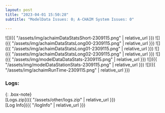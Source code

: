 ```yaml
---
layout: post
title: "2023-04-01 15:50:28"
subtitle: "ModelData Issues: 0; A-CHAIM System Issues: 0"

---
```


![]({{ "/assets/img/achaimDataStatsShort-2309115.png" | relative_url }})
![]({{ "/assets/img/achaimDataStatsLong00-2309115.png" | relative_url }})
![]({{ "/assets/img/achaimDataStatsLong01-2309115.png" | relative_url }})
![]({{ "/assets/img/achaimDataStatsLong02-2309115.png" | relative_url }})
![]({{ "/assets/img/modelDataDataStats-2309115.png" | relative_url }})
![]({{ "/assets/img/modelDataStationStats-2309115.png" | relative_url }})
![]({{ "/assets/img/achaimRunTime-2309115.png" | relative_url }})





### Logs:  
  
{: .box-note}  
[Logs.zip]({{ "/assets/other/logs.zip" | relative_url }})  
[Log Info]({{ "/logInfo" | relative_url }})  
